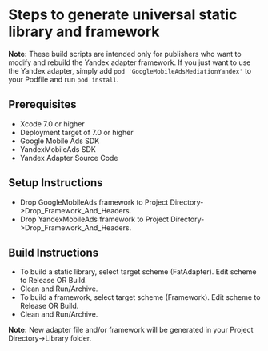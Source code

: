 # Steps to generate universal static library and framework

**Note:** These build scripts are intended only for publishers who want to
modify and rebuild the Yandex adapter framework. If you just want to use the
Yandex adapter, simply add `pod 'GoogleMobileAdsMediationYandex'` to
your Podfile and run `pod install`.

## Prerequisites
- Xcode 7.0 or higher
- Deployment target of 7.0 or higher
- Google Mobile Ads SDK
- YandexMobileAds SDK
- Yandex Adapter Source Code

## Setup Instructions
- Drop GoogleMobileAds framework to
Project Directory->Drop_Framework_And_Headers.
- Drop YandexMobileAds framework to
Project Directory->Drop_Framework_And_Headers.

## Build Instructions
- To build a static library, select target scheme (FatAdapter). Edit scheme to
Release OR Build.
- Clean and Run/Archive.
- To build a framework, select target scheme (Framework). Edit scheme to
Release OR Build.
- Clean and Run/Archive.

**Note:** New adapter file and/or framework will be generated in your
Project Directory->Library folder.

